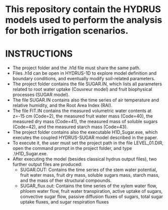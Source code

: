 # This repository contain the HYDRUS models used to perform the analysis for both irrigation scenarios. 

# INSTRUCTIONS
- The project folder and the .h1d file must share the same path. 
- Files .h1d can be open in HYDRUS-1D to explore model definition and boundary conditions, and eventually modify soil-related parameters.
- The project folder contains the file SUGAR.IN, which lists all parameters related to root water uptake (Couvreur model) and fruit biophysical processes (SUGAR model).
- The file SUGAR.IN contains also the time series of air temperature and relative humidity, and the Root Area Index (RAI).
- The file FIT.IN contains the measured volumetric water contents at z=-15 cm (Code=2), the measured fruit water mass (Code=40), the measured dry mass (Code=41), the measured mass of soluble sugars (Code=42), and the measured starch mass (Code=43).
- The project folder contains also the executable H1D_Sugar.exe, which executes the coupled HYDRUS-SUGAR model described in the paper.
- To execute it, the user must set the project path in the file LEVEL_01.DIR, open the command prompt in the project folder, and type .\H1D_Sugar.exe.
- After executing the model (besides classical hydrus output files), two further output files are produced:
    - SUGAR.OUT: Contains the time series of the stem water potential, fruit water mass, fruit dry mass, soluble sugars mass, starch mass, and the mass of ther structural compounds.
    - SUGAR_flux.out: Contains the time series of the xylem water flow, phloem water flow, fruit water transpiration, active uptake of sugars, convective sugar flow, passive diffusion fluxes of sugars, total sugar uptake fluxes, and sugar respiration fluxes
